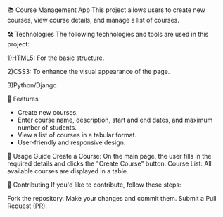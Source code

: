 📚 Course Management App
This project allows users to create new courses, view course details, and manage a list of courses.

🛠️ Technologies
The following technologies and tools are used in this project:

1)HTML5: For the basic structure.

2)CSS3: To enhance the visual appearance of the page.

3)Python/Django

🚀 Features
* Create new courses.
* Enter course name, description, start and end dates, and maximum number of students.
* View a list of courses in a tabular format.
* User-friendly and responsive design.


📜 Usage Guide
Create a Course: 
On the main page, the user fills in the required details and clicks the "Create Course" button.
Course List: All available courses are displayed in a table.


🤝 Contributing
If you'd like to contribute, follow these steps:

Fork the repository.
Make your changes and commit them.
Submit a Pull Request (PR).

